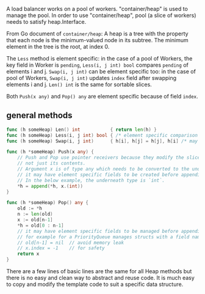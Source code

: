 A load balancer works on a pool of workers. "container/heap" is used to manage the pool. In order to use
"container/heap", pool (a slice of workers) needs to satisfy heap.Interface.

From Go document of `container/heap`: A heap is a tree with the property that each node is the minimum-valued node in its subtree.
The minimum element in the tree is the root, at index 0.

The `Less` method is element specific: in the case of a pool of Workers, the key field in Worker is `pending`, 
`Less(i, j int) bool` compares `pending` of elements i and j.
`Swap(i, j int)` can be element specific too: in the case of pool of Workers, `Swap(i, j int)` updates `index`
field after swapping elements i and j.
`Len() int` is the same for sortable slices.

Both `Push(x any)` and `Pop() any` are element specific because of field `index`.

## general methods

```go
func (h someHeap) Len() int           { return len(h) }
func (h someHeap) Less(i, j int) bool { /* element specific comparison */ }
func (h someHeap) Swap(i, j int)      { h[i], h[j] = h[j], h[i] /* may have element specific fields to be swapped */ }

func (h *someHeap) Push(x any) {
	// Push and Pop use pointer receivers because they modify the slice's length,
	// not just its contents.
    // Argument x is of type any which needs to be converted to the underneath type first,  
    // it may have element specific fields to be created before appending.
    // In the below example, the underneath type is `int`.
	*h = append(*h, x.(int))
}

func (h *someHeap) Pop() any {
	old := *h
	n := len(old)
	x := old[n-1]
	*h = old[0 : n-1]
    // it may have element specific fields to be managed before appending.
    // for example for a PriorityQueue manages structs with a field named `index`:
    // old[n-1] = nil  // avoid memory leak
	// x.index = -1    // for safety
	return x
}

```

There are a few lines of basic lines are the same for all Heap methods but there is no easy and clean way to 
abstract and reuse code. It is much easy to copy and modify the template code to suit a specific data structure. 
